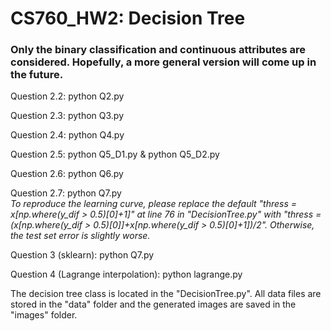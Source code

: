 # CS760_HW2: Decision Tree 
### Only the binary classification and continuous attributes are considered. Hopefully, a more general version will come up in the future. 

Question 2.2: python Q2.py

Question 2.3: python Q3.py

Question 2.4: python Q4.py

Question 2.5: python Q5_D1.py  &  python Q5_D2.py

Question 2.6: python Q6.py

Question 2.7: python Q7.py     
*To reproduce the learning curve, please replace the default "thress = x[np.where(y_dif > 0.5)[0]+1]" at line 76 in "DecisionTree.py" with "thress = (x[np.where(y_dif > 0.5)[0]]+x[np.where(y_dif > 0.5)[0]+1])/2". Otherwise, the test set error is slightly worse.*

Question 3 (sklearn): python Q7.py 

Question 4 (Lagrange interpolation): python lagrange.py 

The decision tree class is located in the "DecisionTree.py". All data files are stored in the "data" folder and the generated images are saved in the "images" folder. 
